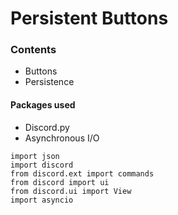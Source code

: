 # Persistent Buttons

### Contents
- Buttons
- Persistence

#### Packages used
- Discord.py
- Asynchronous I/O

```
import json
import discord
from discord.ext import commands 
from discord import ui 
from discord.ui import View
import asyncio
```
